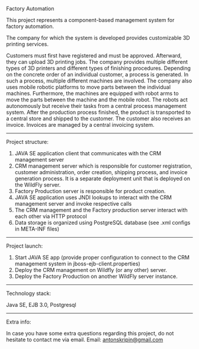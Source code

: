 Factory Automation

This project represents a component-based management system for factory automation.

The company for which the system is developed provides customizable 3D printing services.

Customers must first have registered and must be approved. Afterward, they can upload 3D printing jobs.
The company provides multiple different types of 3D printers and different types of finishing procedures.
Depending on the concrete order of an individual customer, a process is generated.
In such a process, multiple different machines are involved. The company also uses mobile robotic platforms to move parts between the individual machines.
Furthermore, the machines are equipped with robot arms to move the parts between the machine and the mobile robot. The robots act autonomously but receive their tasks from a central process management system. After the production process finished, the product is transported to a central store and shipped to the customer. The customer also receives an invoice. Invoices are managed by a central invoicing system.

-----------------------------------------------------

Project structure:

1) JAVA SE application client that communicates with the CRM management server
2) CRM management server which is responsible for customer registration, customer administration, order creation, shipping process, and invoice generation process. It is a separate deployment unit that is deployed on the WildFly server.
3) Factory Production server is responsible for product creation.
4) JAVA SE application uses JNDI lookups to interact with the CRM management server and invoke respective calls
5) The CRM management and the Factory production server interact with each other via HTTP protocol
6) Data storage is organized using PostgreSQL database (see .xml configs in META-INF files)

-----------------------------------------------------

Project launch:

1) Start JAVA SE app (provide proper configuration to connect to the CRM management system in jboss-ejb-client.properties)
2) Deploy the CRM management on Wildfly (or any other) server.
3) Deploy the Factory Production on another WildFly server instance.

-----------------------------------------------------

Technology stack:

Java SE, EJB 3.0, Postgresql

-----------------------------------------------------

Extra info:

In case you have some extra questions regarding this project, do not hesitate to contact me via email.
Email: antonskripin@gmail.com
